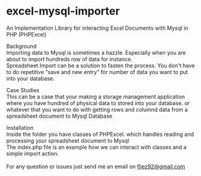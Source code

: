 # excel-mysql-importer
An Implementation Library for interacting Excel Documents with Mysql in PHP (PHPExcel)  

Background <br>
Importing data to Mysql is sometimes a hazzle. Especially when you are about to import hundreds row of data for instance.  
Spreadsheet Import can be a solution to fasten the process. You don't have to do repetitive "save and new entry" for number of data you want to put into your database. 

Case Studies <br>
This can be a case that your making a storage management application where you have hundred of physical data to stored into your database. 
or whatever that you want to do with getting rows and columnd data from a spreadsheet document to Mysql Database 

Installation <br>
Inside the folder you have classes of PHPExcel. which handles reading and processing your spreadsheet document to Mysql 
<br> 
The index.php file is an example how we can interact with classes and a simple import action. <br> 
<br> 
For any question or issues just send me an email on fliez92@gmail.com <br>
